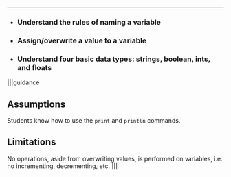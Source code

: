 ----------

* ### Understand the rules of naming a variable
* ### Assign/overwrite a value to a variable
* ### Understand four basic data types: strings, boolean, ints, and floats

|||guidance
## Assumptions
Students know how to use the `print` and `println` commands.

## Limitations
No operations, aside from overwriting values, is performed on variables, i.e. no incrementing, decrementing, etc.
|||